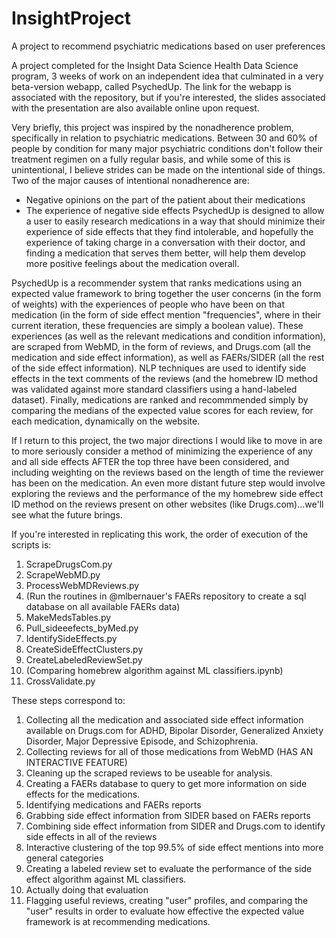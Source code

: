 # InsightProject
A project to recommend psychiatric medications based on user preferences

A project completed for the Insight Data Science Health Data Science program, 3 weeks of work on an independent idea 
that culminated in a very beta-version webapp, called PsychedUp. The link for the webapp is associated with the repository,
but if you're interested, the slides associated with the presentation are also available online upon request.

Very briefly, this project was inspired by the nonadherence problem, specifically in relation to psychiatric medications. 
Between 30 and 60% of people by condition for many major psychiatric conditions don't follow their treatment regimen on 
a fully regular basis, and while some of this is unintentional, I believe strides can be made on the intentional side of things.
Two of the major causes of intentional nonadherence are:
* Negative opinions on the part of the patient about their medications
* The experience of negative side effects
PsychedUp is designed to allow a user to easily research medications in a way that should minimize their experience of 
side effects that they find intolerable, and hopefully the experience of taking charge in a conversation with their doctor,
and finding a medication that serves them better, will help them develop more positive feelings about the medication overall.

PsychedUp is a recommender system that ranks medications using an expected value framework to bring together the user concerns
(in the form of weights) with the experiences of people who have been on that medication
(in the form of side effect mention "frequencies", where in their current iteration, these frequencies are simply a boolean value). 
These experiences (as well as the relevant medications and condition information), are scraped from WebMD, in the form of reviews,
and Drugs.com (all the medication and side effect information), as well as FAERs/SIDER (all the rest of the side effect information).
NLP techniques are used to identify side effects in the text comments of the reviews (and the homebrew ID method was
validated against more standard classifiers using a hand-labeled dataset). Finally, medications are ranked and recommmended 
simply by comparing the medians of the expected value scores for each review, for each medication, dynamically on the website.

If I return to this project, the two major directions I would like to move in are to more seriously consider a method of 
minimizing the experience of any and all side effects AFTER the top three have been considered, and including weighting on the 
reviews based on the length of time the reviewer has been on the medication. An even more distant future step would involve
exploring the reviews and the performance of the my homebrew side effect ID method on the reviews present on other websites 
(like Drugs.com)...we'll see what the future brings. 

If you're interested in replicating this work, the order of execution of the scripts is:
1. ScrapeDrugsCom.py
2. ScrapeWebMD.py
3. ProcessWebMDReviews.py
4. (Run the routines in @mlbernauer's FAERs repository to create a sql database on all available FAERs data)
5. MakeMedsTables.py
6. Pull_sideeefects_byMed.py
7. IdentifySideEffects.py
8. CreateSideEffectClusters.py
9. CreateLabeledReviewSet.py
10. (Comparing homebrew algorithm against ML classifiers.ipynb)
11. CrossValidate.py

These steps correspond to:
1. Collecting all the medication and associated side effect information available on Drugs.com for ADHD, Bipolar Disorder, 
Generalized Anxiety Disorder, Major Depressive Episode, and Schizophrenia.
2. Collecting reviews for all of those medications from WebMD (HAS AN INTERACTIVE FEATURE)
3. Cleaning up the scraped reviews to be useable for analysis.
4. Creating a FAERs database to query to get more information on side effects for the medications.
5. Identifying medications and FAERs reports
6. Grabbing side effect information from SIDER based on FAERs reports
7. Combining side effect information from SIDER and Drugs.com to identify side effects in all of the reviews
8. Interactive clustering of the top 99.5% of side effect mentions into more general categories
9. Creating a labeled review set to evaluate the performance of the side effect algorithm against ML classifiers.
10. Actually doing that evaluation
11. Flagging useful reviews, creating "user" profiles, and comparing the "user" results in order to evaluate how effective 
the expected value framework is at recommending medications.

